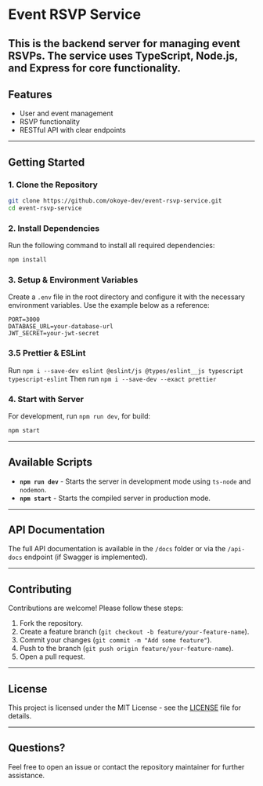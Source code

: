 # Event RSVP Service

## This is the backend server for managing event RSVPs. The service uses **TypeScript**, **Node.js**, and **Express** for core functionality.

## Features

- User and event management
- RSVP functionality
- RESTful API with clear endpoints

---

## Getting Started

### 1. Clone the Repository

```bash
git clone https://github.com/okoye-dev/event-rsvp-service.git
cd event-rsvp-service
```

### 2. Install Dependencies

Run the following command to install all required dependencies:

```bash
npm install
```

### 3. Setup & Environment Variables

Create a `.env` file in the root directory and configure it with the necessary environment variables. Use the example below as a reference:

```
PORT=3000
DATABASE_URL=your-database-url
JWT_SECRET=your-jwt-secret
```

### 3.5 Prettier & ESLint

Run `npm i --save-dev eslint @eslint/js @types/eslint__js typescript typescript-eslint`
Then run `npm i --save-dev --exact prettier`

### 4. Start with Server

For development, run `npm run dev`, for build:

```bash
npm start
```

---

## Available Scripts

- **`npm run dev`** - Starts the server in development mode using `ts-node` and `nodemon`.
- **`npm start`** - Starts the compiled server in production mode.

---

## API Documentation

The full API documentation is available in the `/docs` folder or via the `/api-docs` endpoint (if Swagger is implemented).

---

## Contributing

Contributions are welcome! Please follow these steps:

1. Fork the repository.
2. Create a feature branch (`git checkout -b feature/your-feature-name`).
3. Commit your changes (`git commit -m "Add some feature"`).
4. Push to the branch (`git push origin feature/your-feature-name`).
5. Open a pull request.

---

## License

This project is licensed under the MIT License - see the [LICENSE](LICENSE) file for details.

---

## Questions?

Feel free to open an issue or contact the repository maintainer for further assistance.

```

```
